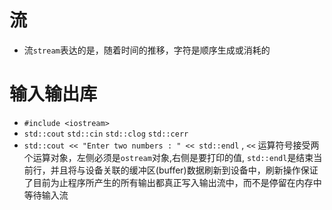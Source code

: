 # 流
- 流`stream`表达的是，随着时间的推移，字符是顺序生成或消耗的

# 输入输出库
- `#include <iostream>`
- `std::cout` `std::cin` `std::clog` `std::cerr`
- `std::cout << "Enter two numbers : " << std::endl` , ` << ` 运算符号接受两个运算对象，左侧必须是`ostream`对象,右侧是要打印的值, `std::endl`是结束当前行，并且将与设备关联的缓冲区(buffer)数据刷新到设备中，刷新操作保证了目前为止程序所产生的所有输出都真正写入输出流中，而不是停留在内存中等待输入流
